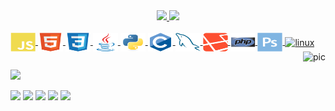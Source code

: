 

<div align="center">
  <a href="https://github.com/pedrowarlock">
  <img height="180em" src="https://github-readme-stats.vercel.app/api?username=pedrowarlock&show_icons=true&theme=prussian&include_all_commits=true&count_private=true"/>
  <img height="180em" src="https://github-readme-stats.vercel.app/api/top-langs/?username=pedrowarlock&layout=compact&langs_count=7&theme=prussian"/>
</div>


 <div style="display: inline_block"><br>
  <img align="center" alt="Js" height="30" width="40" src="https://raw.githubusercontent.com/devicons/devicon/master/icons/javascript/javascript-plain.svg">
  <img align="center" alt="HTML" height="30" width="40" src="https://raw.githubusercontent.com/devicons/devicon/master/icons/html5/html5-original.svg">
  <img align="center" alt="CSS" height="30" width="40" src="https://raw.githubusercontent.com/devicons/devicon/master/icons/css3/css3-original.svg">
  <img align="center" alt="java" height="30" width="40" src="https://raw.githubusercontent.com/devicons/devicon/master/icons/java/java-original.svg">
  <img align="center" alt="Python" height="30" width="40" src="https://raw.githubusercontent.com/devicons/devicon/master/icons/python/python-original.svg">
  <img align="center" alt="C" height="30" width="40" src="https://raw.githubusercontent.com/devicons/devicon/master/icons/c/c-original.svg">
  <img align="center" alt="C" height="30" width="40" src="https://raw.githubusercontent.com/devicons/devicon/master/icons/mysql/mysql-original.svg">   
  <img align="center" alt="mysql" height="30" width="40" src="https://raw.githubusercontent.com/devicons/devicon/master/icons/laravel/laravel-plain.svg">   
  <img align="center" alt="php" height="30" width="40" src="https://raw.githubusercontent.com/devicons/devicon/master/icons/php/php-original.svg">
  <img align="center" alt="photoshop" height="30" width="40" src="https://raw.githubusercontent.com/devicons/devicon/master/icons/photoshop/photoshop-plain.svg">
  <img align="center" alt="linux" height="30" width="40" src="https://cdn.jsdelivr.net/gh/devicons/devicon/icons/linux/linux-original.svg" />     
 
  <img align="right" alt="pic" height="150" src="https://imgur.com/KKJhRzg.png?width=676&height=676">
   
  </div>
   
##
  
  
  <a href="https://docs.google.com/uc?export=download&id=13kTuFJ3QwFiyxF071q6VaHSXYRv412IB" target="_blank"><img src="https://img.shields.io/badge/-Curriculum Vitae-20077B5?style=for-the-badge&logo=folder&logoColor=white"></a>
  
<a href="https://t.me/PedroWarlock" target="_blank"><img src="https://img.shields.io/badge/Telegram-2CA5E0?style=for-the-badge&logo=telegram&logoColor=white"></a>
  <a href="https://api.whatsapp.com/send?phone=5521965465094" target="_blank"><img src="https://img.shields.io/badge/WhatsApp-25D366?style=for-the-badge&logo=whatsapp&logoColor=white"></a>
  <a href="https://www.instagram.com/pedro_warlock/" target="_blank"><img src="https://img.shields.io/badge/-Instagram-%23E4405F?style=for-the-badge&logo=instagram&logoColor=white"></a>
  <a href = "mailto:pedro.pinheiro000@hotmail.com" target="_blank"><img src="https://img.shields.io/badge/Email-yellowgreen?style=for-the-badge&logo=gmail&logoColor=white"></a>
  <a href="https://www.linkedin.com/in/pedropinheiro000/" target="_blank"><img src="https://img.shields.io/badge/-LinkedIn-%230077B5?style=for-the-badge&logo=linkedin&logoColor=white"></a>
 


